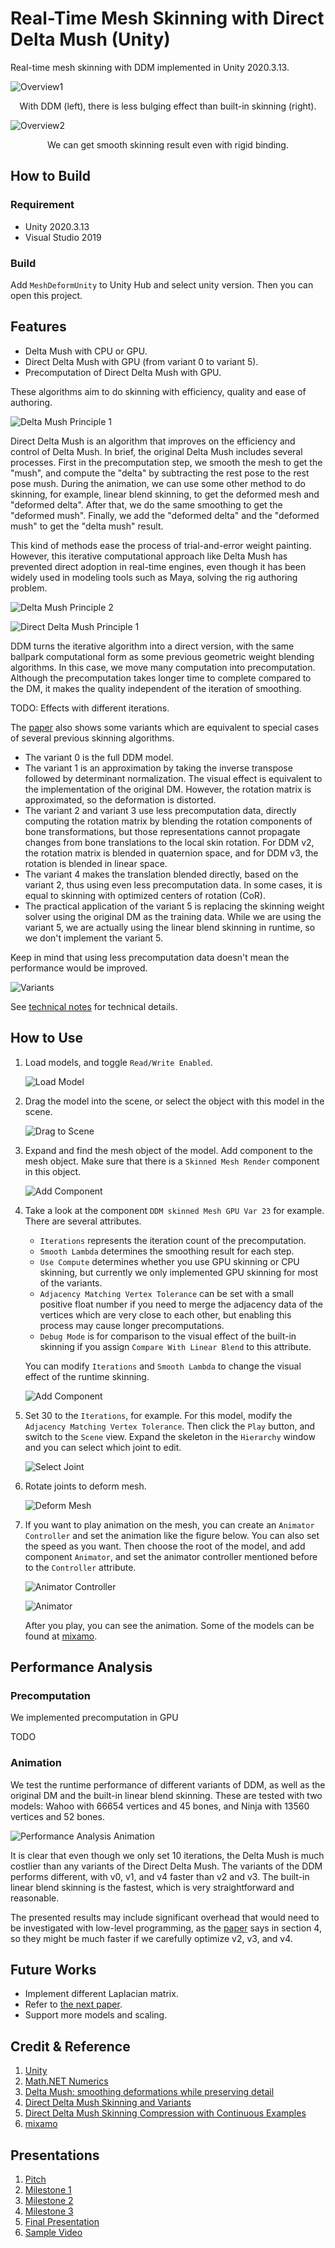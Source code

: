 # Real-Time Mesh Skinning with Direct Delta Mush (Unity)

Real-time mesh skinning with DDM implemented in Unity 2020.3.13.



![Overview1](Readme/Overview1.gif)

<center>With DDM (left), there is less bulging effect than built-in skinning (right).</center>



![Overview2](Readme/Overview2.gif)

<center>We can get smooth skinning result even with rigid binding.</center>



## How to Build

### Requirement

- Unity 2020.3.13
- Visual Studio 2019



### Build

Add `MeshDeformUnity` to Unity Hub and select unity version. Then you can open this project. 



## Features

- Delta Mush with CPU or GPU.
- Direct Delta Mush with GPU (from variant 0 to variant 5).
- Precomputation of Direct Delta Mush with GPU.



These algorithms aim to do skinning with efficiency, quality and ease of authoring. 



![Delta Mush Principle 1](Readme/Principle_DeltaMush_1.png)



Direct Delta Mush is an algorithm that improves on the efficiency and control of Delta Mush. In brief, the original Delta Mush includes several processes. First in the precomputation step, we smooth the mesh to get the "mush", and compute the "delta" by subtracting the rest pose to the rest pose mush. During the animation, we can use some other method to do skinning, for example, linear blend skinning, to get the deformed mesh and "deformed delta". After that, we do the same smoothing to get the "deformed mush". Finally, we add the "deformed delta" and the "deformed mush" to get the "delta mush" result. 

This kind of methods ease the process of trial-and-error weight painting. However, this iterative computational approach like Delta Mush has prevented direct adoption in real-time engines, even though it has been widely used in modeling tools such as Maya, solving the rig authoring problem. 



![Delta Mush Principle 2](Readme/Principle_DeltaMush_2.png)

![Direct Delta Mush Principle 1](Readme/Principle_DirectDeltaMush_1.png)



DDM turns the iterative algorithm into a direct version, with the same ballpark computational form as some previous geometric weight blending algorithms. In this case, we move many computation into precomputation. Although the precomputation takes longer time to complete compared to the DM, it makes the quality independent of the iteration of smoothing. 



TODO: Effects with different iterations.



The [paper](https://www.ea.com/seed/news/siggraph2019-direct-delta-mush) also shows some variants which are equivalent to special cases of several previous skinning algorithms. 

- The variant 0 is the full DDM model. 
- The variant 1 is an approximation by taking the inverse transpose followed by determinant normalization. The visual effect is equivalent to the implementation of the original DM. However, the rotation matrix is approximated, so the deformation is distorted. 
- The variant 2 and variant 3 use less precomputation data, directly computing the rotation matrix by blending the rotation components of bone transformations, but those representations cannot propagate changes from bone translations to the local skin rotation. For DDM v2, the rotation matrix is blended in quaternion space, and for DDM v3, the rotation is blended in linear space. 
- The variant 4 makes the translation blended directly, based on the variant 2, thus using even less precomputation data. In some cases, it is equal to skinning with optimized centers of rotation (CoR). 
- The practical application of the variant 5 is replacing the skinning weight solver using the original DM as the training data. While we are using the variant 5, we are actually using the linear blend skinning in runtime, so we don't implement the variant 5. 

Keep in mind that using less precomputation data doesn't mean the performance would be improved. 



![Variants](Readme/Principle_Variants_1.png)



See [technical notes](notes.md) for technical details. 



## How to Use



1. Load models, and toggle `Read/Write Enabled`. 

   

   ![Load Model](Readme/HowToUse_Load1_Label.png)

   

2. Drag the model into the scene, or select the object with this model in the scene. 

   

   ![Drag to Scene](Readme/HowToUse_Select2.png)

   

3. Expand and find the mesh object of the model. Add component to the mesh object. Make sure that there is a `Skinned Mesh Render` component in this object. 

   

   ![Add Component](Readme/HowToUse_AddComponent3_Label.png)

   

4. Take a look at the component `DDM skinned Mesh GPU Var 23` for example. There are several attributes. 

   - `Iterations` represents the iteration count of the precomputation. 
   - `Smooth Lambda` determines the smoothing result for each step. 
   - `Use Compute` determines whether you use GPU skinning or CPU skinning, but currently we only implemented GPU skinning for most of the variants. 
   - `Adjacency Matching Vertex Tolerance` can be set with a small positive float number if you need to merge the adjacency data of the vertices which are very close to each other, but enabling this process may cause longer precomputations.
   -  `Debug Mode` is for comparison to the visual effect of the built-in skinning if you assign `Compare With Linear Blend` to this attribute. 

   You can modify `Iterations` and `Smooth Lambda` to change the visual effect of the runtime skinning. 

   

   ![Add Component](Readme/HowToUse_Script4.png)

   

5. Set 30 to the `Iterations`, for example. For this model, modify the `Adjacency Matching Vertex Tolerance`. Then click the `Play` button, and switch to the `Scene` view. Expand the skeleton in the `Hierarchy` window and you can select which joint to edit. 

   

   ![Select Joint](Readme/HowToUse_SelectJoint5_Label.png)

   

6. Rotate joints to deform mesh.

   

   ![Deform Mesh](Readme/HowToUse_Deform6.png)

   

7. If you want to play animation on the mesh, you can create an `Animator Controller` and set the animation like the figure below. You can also set the speed as you want. Then choose the root of the model, and add component `Animator`, and set the animator controller mentioned before to the `Controller` attribute. 

   

   ![Animator Controller](Readme/HowToUse_Animator7_Label.png)

   ![Animator](Readme/HowToUse_Animator8_Label.png)

   

   After you play, you can see the animation. Some of the models can be found at [mixamo](https://www.mixamo.com/).



## Performance Analysis

### Precomputation

We implemented precomputation in GPU 

TODO



### Animation

We test the runtime performance of different variants of DDM, as well as the original DM and the built-in linear blend skinning. These are tested with two models: Wahoo with 66654 vertices and 45 bones, and Ninja with 13560 vertices and 52 bones. 



![Performance Analysis Animation](Readme/PA_Animation.png)



It is clear that even though we only set 10 iterations, the Delta Mush is much costlier than any variants of the Direct Delta Mush. The variants of the DDM performs different, with v0, v1, and v4 faster than v2 and v3. The built-in linear blend skinning is the fastest, which is very straightforward and reasonable. 



The presented results may include significant overhead that would need to be investigated with low-level programming, as the [paper](https://www.ea.com/seed/news/siggraph2019-direct-delta-mush) says in section 4, so they might be much faster if we carefully optimize v2, v3, and v4. 



## Future Works

- Implement different Laplacian matrix.
- Refer to [the next paper]((https://www.ea.com/seed/news/ddm-compression-with-continuous-examples)).
- Support more models and scaling.



## Credit & Reference

1. [Unity](https://unity.com/)
1. [Math.NET Numerics](https://github.com/mathnet/mathnet-numerics)
1. [Delta Mush: smoothing deformations while preserving detail](https://dl.acm.org/doi/10.1145/2633374.2633376)
1. [Direct Delta Mush Skinning and Variants](https://www.ea.com/seed/news/siggraph2019-direct-delta-mush)
1. [Direct Delta Mush Skinning Compression with Continuous Examples](https://www.ea.com/seed/news/ddm-compression-with-continuous-examples)
1. [mixamo](https://www.mixamo.com/)



## Presentations

1. [Pitch](https://docs.google.com/presentation/d/1vwb5RJlEHCoQyWLS116C5mvTnZ4lScZMC8LQFr1BcJU/)
2. [Milestone 1](https://docs.google.com/presentation/d/1DddtqMYNPFK_de73_3AZ3dXIFQ1iPYBxOBAKMeCrQ8A/)
3. [Milestone 2](https://docs.google.com/presentation/d/14nwoKlDBEHcIAdbmpu_0bEEPnFItTixbUZDCPtQ1mfM/)
3. [Milestone 3](https://docs.google.com/presentation/d/1FIu6bGBnXOtndSAxtpXztczM1mbGk7st8uuC3rlGfBQ/)
3. [Final Presentation](https://docs.google.com/presentation/d/1wim-hyjRPX4jIR6AkHR4tgXh2nGj3MpmaegtT0uUxrw/)
3. [Sample Video]()

